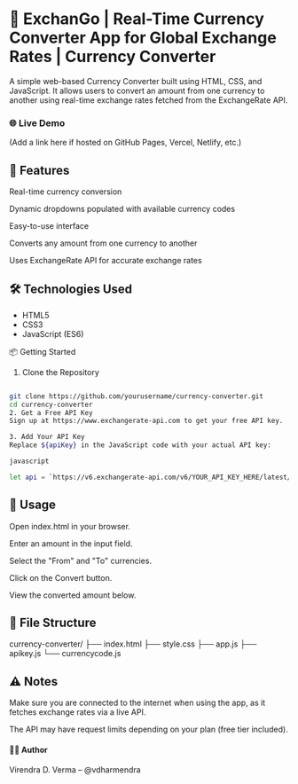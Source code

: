 # 💱 ExchanGo | Real-Time Currency Converter App for Global Exchange Rates | Currency Converter
A simple web-based Currency Converter built using HTML, CSS, and JavaScript. It allows users to convert an amount from one currency to another using real-time exchange rates fetched from the ExchangeRate API.

### 🌐 Live Demo
(Add a link here if hosted on GitHub Pages, Vercel, Netlify, etc.)

## 🚀 Features
Real-time currency conversion

Dynamic dropdowns populated with available currency codes

Easy-to-use interface

Converts any amount from one currency to another

Uses ExchangeRate API for accurate exchange rates

## 🛠️ Technologies Used
- HTML5
- CSS3
- JavaScript (ES6)

📦 Getting Started
1. Clone the Repository
```bash

git clone https://github.com/yourusername/currency-converter.git
cd currency-converter
2. Get a Free API Key
Sign up at https://www.exchangerate-api.com to get your free API key.

3. Add Your API Key
Replace ${apiKey} in the JavaScript code with your actual API key:

javascript

let api = `https://v6.exchangerate-api.com/v6/YOUR_API_KEY_HERE/latest/USD`;
```

## 🧩 Usage
Open index.html in your browser.

Enter an amount in the input field.

Select the "From" and "To" currencies.

Click on the Convert button.

View the converted amount below.

## 📂 File Structure

currency-converter/
├── index.html
├── style.css
├── app.js
├── apikey.js
└── currencycode.js


## ⚠️ Notes
Make sure you are connected to the internet when using the app, as it fetches exchange rates via a live API.

The API may have request limits depending on your plan (free tier included).



#### 🙋‍♂️ Author
Virendra D. Verma – @vdharmendra